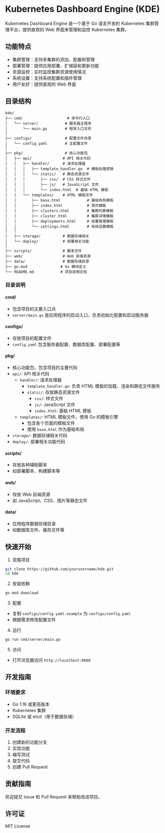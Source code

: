# Kubernetes Dashboard Engine (KDE)

Kubernetes Dashboard Engine 是一个基于 Go 语言开发的 Kubernetes 集群管理平台，提供直观的 Web 界面来管理和监控 Kubernetes 集群。

## 功能特点

- 集群管理：支持多集群的添加、配置和管理
- 部署管理：提供应用部署、扩缩容和更新功能
- 资源监控：实时监控集群资源使用情况
- 系统设置：支持系统配置和插件管理
- 用户友好：提供直观的 Web 界面

## 目录结构

```
kde/
├── cmd/                    # 命令行入口
│   └── server/            # 服务器主程序
│       └── main.go        # 程序入口文件
│
├── configs/               # 配置文件目录
│   └── config.yaml        # 主配置文件
│
├── pkg/                   # 核心功能包
│   ├── api/              # API 相关代码
│   │   ├── handler/      # 请求处理器
│   │   │   ├── template_handler.go  # 模板处理逻辑
│   │   │   └── static/   # 静态资源文件
│   │   │       ├── css/  # CSS 样式文件
│   │   │       ├── js/   # JavaScript 文件
│   │   │       └── index.html  # 基础 HTML 模板
│   │   └── templates/    # HTML 模板文件
│   │       ├── base.html            # 基础布局模板
│   │       ├── index.html           # 首页模板
│   │       ├── clusters.html        # 集群列表模板
│   │       ├── cluster.html         # 集群详情模板
│   │       ├── deployments.html     # 部署管理模板
│   │       └── settings.html        # 系统设置模板
│   │
│   ├── storage/          # 数据存储相关
│   └── deploy/           # 部署相关功能
│
├── scripts/              # 脚本文件
├── web/                  # Web 前端资源
├── data/                 # 数据存储目录
├── go.mod               # Go 模块定义
└── README.md            # 项目说明文档
```

### 目录说明

#### cmd/
- 包含项目的主要入口点
- `server/main.go` 是应用程序的启动入口，负责初始化配置和启动服务器

#### configs/
- 存放项目的配置文件
- `config.yaml` 包含服务器配置、数据库配置、部署配置等

#### pkg/
- 核心功能包，包含项目的主要代码
- `api/`: API 相关代码
  - `handler/`: 请求处理器
    - `template_handler.go`: 负责 HTML 模板的加载、渲染和静态文件服务
    - `static/`: 存放静态资源文件
      - `css/`: 样式文件
      - `js/`: JavaScript 文件
      - `index.html`: 基础 HTML 模板
  - `templates/`: HTML 模板文件，使用 Go 的模板引擎
    - 包含各个页面的模板文件
    - 使用 `base.html` 作为基础布局
- `storage/`: 数据存储相关代码
- `deploy/`: 部署相关功能代码

#### scripts/
- 存放各种辅助脚本
- 如部署脚本、构建脚本等

#### web/
- 存放 Web 前端资源
- 如 JavaScript、CSS、图片等静态文件

#### data/
- 应用程序数据存储目录
- 如数据库文件、缓存文件等

## 快速开始

1. 克隆项目
```bash
git clone https://github.com/yourusername/kde.git
cd kde
```

2. 安装依赖
```bash
go mod download
```

3. 配置
- 复制 `configs/config.yaml.example` 为 `configs/config.yaml`
- 根据需求修改配置文件

4. 运行
```bash
go run cmd/server/main.go
```

5. 访问
- 打开浏览器访问 `http://localhost:8080`

## 开发指南

### 环境要求
- Go 1.16 或更高版本
- Kubernetes 集群
- SQLite 或 etcd（用于数据存储）

### 开发流程
1. 创建新的功能分支
2. 实现功能
3. 编写测试
4. 提交代码
5. 创建 Pull Request

## 贡献指南

欢迎提交 Issue 和 Pull Request 来帮助改进项目。

## 许可证

MIT License
